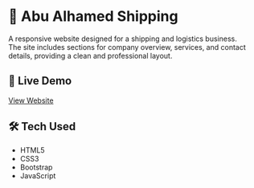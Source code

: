 # 🚢 Abu Alhamed Shipping 

A responsive website designed for a shipping and logistics business.  
The site includes sections for company overview, services, and contact details, providing a clean and professional layout.

## 🚀 Live Demo
[View Website](https://a7medsobih.github.io/AbuAlhamed-Shipping/)

## 🛠 Tech Used
- HTML5  
- CSS3  
- Bootstrap  
- JavaScript  

